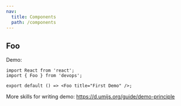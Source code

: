 ```yaml
---
nav:
  title: Components
  path: /components
---
```


## Foo

Demo:

```tsx
import React from 'react';
import { Foo } from 'devops';

export default () => <Foo title="First Demo" />;
```

More skills for writing demo: https://d.umijs.org/guide/demo-principle
